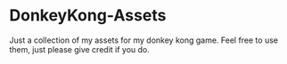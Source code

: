 # DonkeyKong-Assets
Just a collection of my assets for my donkey kong game. Feel free to use them, just please give credit if you do.
